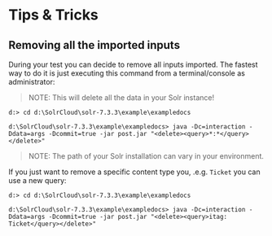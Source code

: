 # Tips & Tricks

## Removing all the imported  inputs

During your test you can decide to remove all inputs imported. The fastest way to do it is just executing this command from a terminal/console as administrator:

> NOTE: This will delete all the data in your Solr instance!

```
d:> cd d:\SolrCloud\solr-7.3.3\example\exampledocs

d:\SolrCloud\solr-7.3.3\example\exampledocs> java -Dc=interaction -Ddata=args -Dcommit=true -jar post.jar "<delete><query>*:*</query></delete>"
```

> NOTE: The path of your Solr installation can vary in your environment.

If you just want to remove a specific content type you, .e.g. `Ticket` you can use a new query:

```
d:> cd d:\SolrCloud\solr-7.3.3\example\exampledocs

d:\SolrCloud\solr-7.3.3\example\exampledocs> java -Dc=interaction -Ddata=args -Dcommit=true -jar post.jar "<delete><query>itag: Ticket</query></delete>"
```
